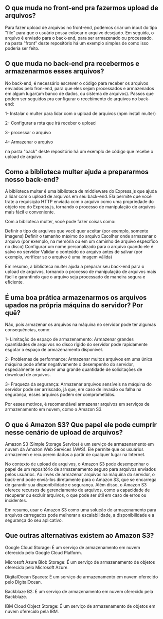 ## O que muda no front-end pra fazermos upload de arquivos?

Para fazer upload de arquivos no front-end, podemos criar um input do tipo "file" para que o usuário possa colocar o arquivo desejado. Em seguida, o arquivo é enviado para o back-end, para ser armazenado ou processado. na pasta "front" deste repositório há um exemplo simples de como isso poderia ser feito.

## O que muda no back-end pra recebermos e armazenarmos esses arquivos?

No back-end, é necessário escrever o código para receber os arquivos enviados pelo fron-end, para que eles sejam processados e armazenados em algum lugar(um banco de dados, ou sistema de arquivos).
Passos que podem ser seguidos pra configurar o recebimento de arquivos no back-end:


1- Instalar o multer para lidar com o upload de arquivos (npm install multer)

2- Configurar a rota que irá receber o upload

3- processar o arquivo

4- Armazenar o arquivo

 na pasta "back" deste repositório há um exemplo de código que recebe o upload de arquivo.
 
 
 ## Como a biblioteca multer ajuda a prepararmos nosso back-end?
 
 A biblioteca multer é uma biblioteca de middleware do Express.js que ajuda a lidar com o upload de arquivos em seu back-end. Ela permite que você trate a requisição HTTP enviada com o arquivo como uma propriedade do objeto req do Express.js, tornando o processo de manipulação de arquivos mais fácil e conveniente.

Com a biblioteca multer, você pode fazer coisas como:

Definir o tipo de arquivos que você quer aceitar (por exemplo, somente imagens)
Definir o tamanho máximo do arquivo
Escolher onde armazenar o arquivo (por exemplo, na memória ou em um caminho de arquivo específico no disco)
Configurar um nome personalizado para o arquivo quando ele é salvo no servidor
Validar o conteúdo do arquivo antes de salvar (por exemplo, verificar se o arquivo é uma imagem válida)


Em resumo, a biblioteca multer ajuda a preparar seu back-end para o upload de arquivos, tornando o processo de manipulação de arquivos mais fácil e garantindo que o arquivo seja processado de maneira segura e eficiente.


## É uma boa prática armazenarmos os arquivos upados na própria máquina do servidor? Por quê?

Não, pois armazenar os arquivos na máquina no servidor pode ter algumas consequências, como:

1- Limitação de espaço de armazenamento: Armazenar grandes quantidades de arquivos no disco rígido do servidor pode rapidamente esgotar o espaço de armazenamento disponível.


2- Problemas de performance: Armazenar muitos arquivos em uma única máquina pode afetar negativamente o desempenho do servidor, especialmente se houver uma grande quantidade de solicitações de download de arquivos.


3- Fraqueza da segurança: Armazenar arquivos sensíveis na máquina do servidor pode ser arriscado, já que, em caso de invasão ou falha na segurança, esses arquivos podem ser comprometidos.


Por esses motivos, é recomendável armazenar arquivos em serviços de armazenamento em nuvem, como o Amazon S3.



## O que é Amazon S3? Que papel ele pode cumprir nesse cenário de upload de arquivos?


Amazon S3 (Simple Storage Service) é um serviço de armazenamento em nuvem da Amazon Web Services (AWS). Ele permite que os usuários armazenem e recuperem dados a partir de qualquer lugar na Internet.


No contexto de upload de arquivos, o Amazon S3 pode desempenhar o papel de um repositório de armazenamento seguro para arquivos enviados pelos usuários. Ao invés de armazenar arquivos na máquina do servidor, o back-end pode enviá-los diretamente para o Amazon S3, que se encarrega de garantir sua disponibilidade e segurança. Além disso, o Amazon S3 oferece recursos de gerenciamento de arquivos, como a capacidade de recuperar ou excluir arquivos, o que pode ser útil em caso de erros ou incidentes.


Em resumo, usar o Amazon S3 como uma solução de armazenamento para arquivos carregados pode melhorar a escalabilidade, a disponibilidade e a segurança do seu aplicativo.


## Que outras alternativas existem ao Amazon S3?

Google Cloud Storage: É um serviço de armazenamento em nuvem oferecido pelo Google Cloud Platform.


Microsoft Azure Blob Storage: É um serviço de armazenamento de objetos oferecido pelo Microsoft Azure.


DigitalOcean Spaces: É um serviço de armazenamento em nuvem oferecido pelo DigitalOcean.


Backblaze B2: É um serviço de armazenamento em nuvem oferecido pela Backblaze.


IBM Cloud Object Storage: É um serviço de armazenamento de objetos em nuvem oferecido pela IBM.


